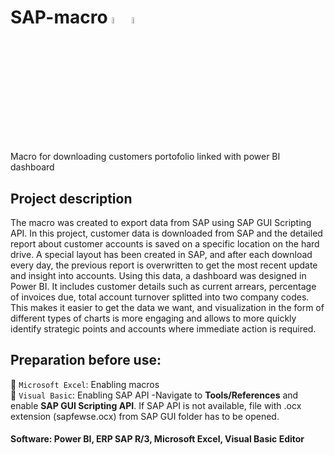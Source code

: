 # SAP-macro <img src="https://github.com/Karolina-Sas/SAP-macro/assets/68974023/89404143-83cb-4980-abef-ae3f5d212ace" width=5% height=5%> <img src="https://github.com/Karolina-Sas/SAP-macro/assets/68974023/b0bc9210-d470-4eb1-a455-4eaa63da5e91" width=5% height=5%>


Macro for downloading customers portofolio linked with power BI dashboard 

## Project description

The macro was created to export data from SAP using SAP GUI Scripting API. In this project, customer data is downloaded from SAP and the detailed report about customer accounts is saved on a specific location on the hard drive. A special layout has been created in SAP, and after each download every day, the previous report is overwritten to get the most recent update and insight into accounts. Using this data, a dashboard was designed in Power BI. It includes customer details such as current arrears, percentage of invoices due, total account turnover splitted into two company codes.
This makes it easier to get the data we want, and visualization in the form of different types of charts is more engaging and allows to more quickly identify strategic points and accounts where immediate action is required. 

## Preparation before use:

:page_with_curl: `Microsoft Excel`: Enabling macros <br>
:page_with_curl: `Visual Basic`: Enabling SAP API -Navigate to **Tools/References** and enable **SAP GUI Scripting API**. If SAP API is not available, file with .ocx extension (sapfewse.ocx) from SAP GUI folder has to be opened. 

#### Software: Power BI,  ERP SAP R/3, Microsoft Excel, Visual Basic Editor 
